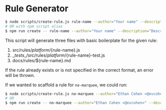 # Rule Generator

```bash
$ node scripts/create-rule.js rule-name --author="Your name" --description="Description of the rule" --platform=="native"
# OR with npm script alias
$ npm run create -- rule-name --author="Your name" --description="Description of rule" --platform="web"
```

This script will generate three files with basic boilerplate for the given rule:
1. src/rules/${platform}/${rule-name}.js
2. \__tests__/src/rules/${platform}/${rule-name}-test.js
3. docs/rules/${rule-name}.md

If the rule already exists or is not specified in the correct format, an error will be thrown.

If we wanted to scaffold a rule for `no-marquee`, we could run:
```bash
$ node scripts/create-rule.js no-marquee --author="Ethan Cohen <@evcohen>" --description="Enforce <marquee> elements are not used."
# OR
$ npm run create -- no-marquee --author="Ethan Cohen <@evcohen>" --description="Enforce <marquee> elements are not used."
```

